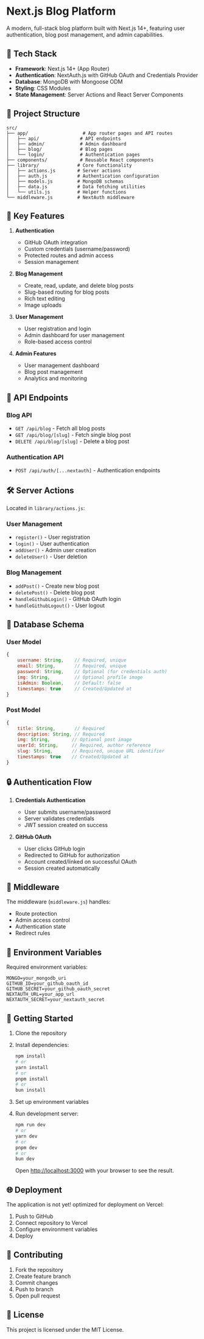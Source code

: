 # Next.js Blog Platform

A modern, full-stack blog platform built with Next.js 14+, featuring user authentication, blog post management, and admin capabilities.

## 🚀 Tech Stack

- **Framework**: Next.js 14+ (App Router)
- **Authentication**: NextAuth.js with GitHub OAuth and Credentials Provider
- **Database**: MongoDB with Mongoose ODM
- **Styling**: CSS Modules
- **State Management**: Server Actions and React Server Components

## 📁 Project Structure

```
src/
├── app/                    # App router pages and API routes
│   ├── api/               # API endpoints
│   ├── admin/             # Admin dashboard
│   ├── blog/              # Blog pages
│   └── login/             # Authentication pages
├── components/            # Reusable React components
├── library/              # Core functionality
│   ├── actions.js        # Server actions
│   ├── auth.js           # Authentication configuration
│   ├── models.js         # MongoDB schemas
│   ├── data.js           # Data fetching utilities
│   └── utils.js          # Helper functions
└── middleware.js         # NextAuth middleware
```

## 🔑 Key Features

1. **Authentication**
   - GitHub OAuth integration
   - Custom credentials (username/password)
   - Protected routes and admin access
   - Session management

2. **Blog Management**
   - Create, read, update, and delete blog posts
   - Slug-based routing for blog posts
   - Rich text editing
   - Image uploads

3. **User Management**
   - User registration and login
   - Admin dashboard for user management
   - Role-based access control

4. **Admin Features**
   - User management dashboard
   - Blog post management
   - Analytics and monitoring

## 🔌 API Endpoints

### Blog API
- `GET /api/blog` - Fetch all blog posts
- `GET /api/blog/[slug]` - Fetch single blog post
- `DELETE /api/blog/[slug]` - Delete a blog post

### Authentication API
- `POST /api/auth/[...nextauth]` - Authentication endpoints

## 🛠 Server Actions

Located in `library/actions.js`:

### User Management
- `register()` - User registration
- `login()` - User authentication
- `addUser()` - Admin user creation
- `deleteUser()` - User deletion

### Blog Management
- `addPost()` - Create new blog post
- `deletePost()` - Delete blog post
- `handleGithubLogin()` - GitHub OAuth login
- `handleGithubLogout()` - User logout

## 💾 Database Schema

### User Model
```javascript
{
    username: String,    // Required, unique
    email: String,       // Required, unique
    password: String,    // Optional (for credentials auth)
    img: String,         // Optional profile image
    isAdmin: Boolean,    // Default: false
    timestamps: true     // Created/Updated at
}
```

### Post Model
```javascript
{
    title: String,       // Required
    description: String, // Required
    img: String,        // Optional post image
    userId: String,     // Required, author reference
    slug: String,       // Required, unique URL identifier
    timestamps: true    // Created/Updated at
}
```

## 🔒 Authentication Flow

1. **Credentials Authentication**
   - User submits username/password
   - Server validates credentials
   - JWT session created on success

2. **GitHub OAuth**
   - User clicks GitHub login
   - Redirected to GitHub for authorization
   - Account created/linked on successful OAuth
   - Session created automatically

## 🚦 Middleware

The middleware (`middleware.js`) handles:
- Route protection
- Admin access control
- Authentication state
- Redirect rules

## 🔧 Environment Variables

Required environment variables:
```
MONGO=your_mongodb_uri
GITHUB_ID=your_github_oauth_id
GITHUB_SECRET=your_github_oauth_secret
NEXTAUTH_URL=your_app_url
NEXTAUTH_SECRET=your_nextauth_secret
```

## 🚀 Getting Started

1. Clone the repository
2. Install dependencies:

    ```bash
    npm install
    # or
    yarn install
    # or
    pnpm install
    # or
    bun install
    ```

3. Set up environment variables
4. Run development server:

    ```bash
    npm run dev
    # or
    yarn dev
    # or
    pnpm dev
    # or
    bun dev
    ```
    Open [http://localhost:3000](http://localhost:3000) with your browser to see the result.

## 🌐 Deployment

The application is not yet! optimized for deployment on Vercel:

1. Push to GitHub
2. Connect repository to Vercel
3. Configure environment variables
4. Deploy

## 🤝 Contributing

1. Fork the repository
2. Create feature branch
3. Commit changes
4. Push to branch
5. Open pull request

## 📄 License

This project is licensed under the MIT License.

